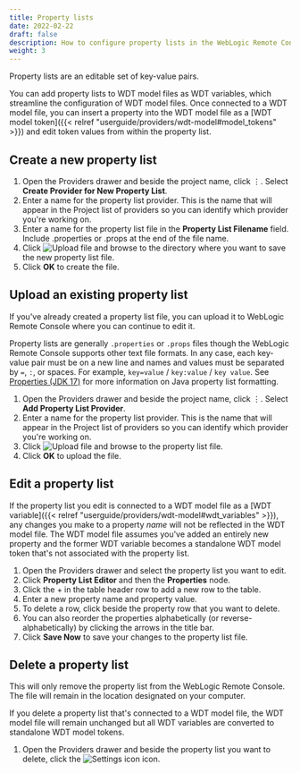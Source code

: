 ```yaml
---
title: Property lists
date: 2022-02-22
draft: false
description: How to configure property lists in the WebLogic Remote Console
weight: 3
---
```


Property lists are an editable set of key-value pairs.

You can add property lists to WDT model files as WDT variables, which streamline the configuration of WDT model files. Once connected to a WDT model file, you can insert a property into the WDT model file as a [WDT model token]({{< relref "userguide/providers/wdt-model#model_tokens" >}}) and edit token values from within the property list.

## Create a new property list

1. Open the Providers drawer and beside the project name, click &#x022EE;. Select **Create Provider for New Property List**.
1. Enter a name for the property list provider. This is the name that will appear in the Project list of providers so you can identify which provider you're working on.
1. Enter a name for the property list file in the **Property List Filename** field. Include .properties or .props at the end of the file name.
1. Click ![Upload file](/weblogic-remote-console/images/icons/choose-directory-icon-blk_24x24.png) and browse to the directory where you want to save the new property list file.
1. Click **OK** to create the file.

## Upload an existing property list

If you've already created a property list file, you can upload it to WebLogic Remote Console where you can continue to edit it.

Property lists are generally `.properties`  or `.props` files though the WebLogic Remote Console supports other text file formats. In any case, each key-value pair must be on a new line and names and values must be separated by `=`, `:`, or spaces. For example, `key=value` / `key:value` / `key value`. See [Properties (JDK 17)](https://docs.oracle.com/en/java/javase/17/docs/api/java.base/java/util/Properties.html#load(java.io.Reader)) for more information on Java property list formatting.

1. Open the Providers drawer and beside the project name, click &#x022EE;. Select **Add Property List Provider**.
1. Enter a name for the property list provider. This is the name that will appear in the Project list of providers so you can identify which provider you're working on.
1. Click ![Upload file](/weblogic-remote-console/images/icons/choose-file-icon-blk_24x24.png) and browse to the property list file.
1. Click **OK** to upload the file.

## Edit a property list

If the property list you edit is connected to a WDT model file as a [WDT variable]({{< relref "userguide/providers/wdt-model#wdt_variables" >}}), any changes you make to a property *name* will not be reflected in the WDT model file. The WDT model file assumes you've added an entirely new property and the former WDT variable becomes a standalone WDT model token that's not associated with the property list.

1. Open the Providers drawer and select the property list you want to edit.
1. Click **Property List Editor** and then the **Properties** node.
1. Click the + in the table header row to add a new row to the table.
1. Enter a new property name and property value.
1. To delete a row, click  beside the property row that you want to delete.
1. You can also reorder the properties alphabetically (or reverse-alphabetically) by clicking the arrows in the title bar.
1. Click **Save Now** to save your changes to the property list file.


## Delete a property list

This will only remove the property list from the WebLogic Remote Console. The file will remain in the location designated on your computer.

If you delete a property list that's connected to a WDT model file, the WDT model file will remain unchanged but all WDT variables are converted to standalone WDT model tokens.

1. Open the Providers drawer and beside the property list you want to delete, click the ![Settings icon](/weblogic-remote-console/images/icons/data-providers-delete-icon-brn_24x24.png) icon.